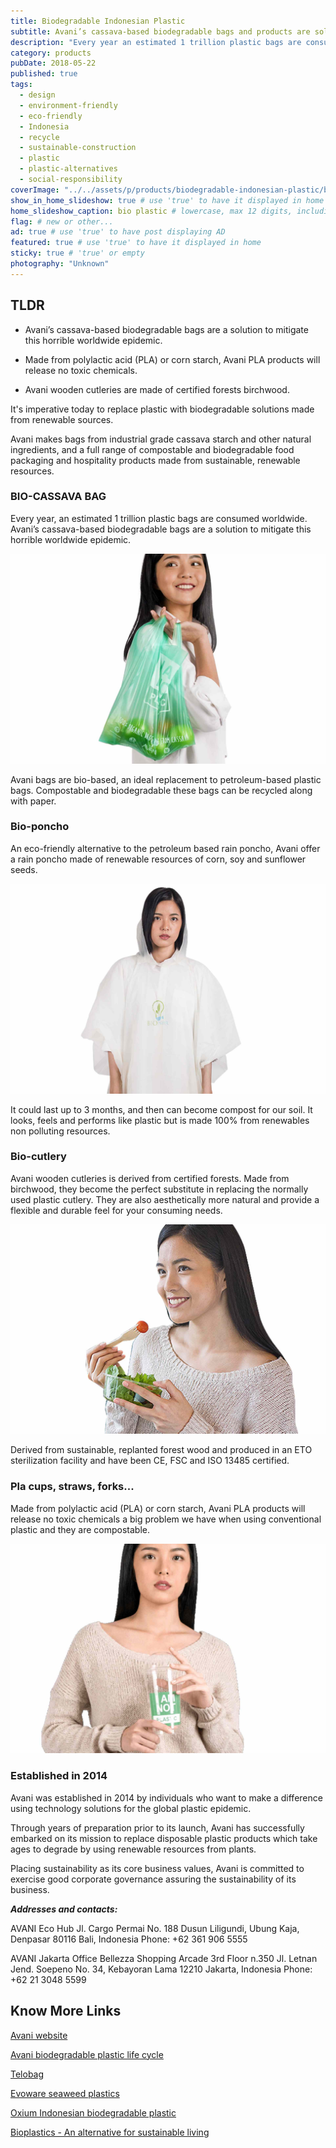 ```yaml
---
title: Biodegradable Indonesian Plastic
subtitle: Avani’s cassava-based biodegradable bags and products are solutions to the worldwide plastic problem.
description: "Every year an estimated 1 trillion plastic bags are consumed worldwide. Avani cassava-based biodegradable bags are a solution to mitigate this horrible problem."
category: products
pubDate: 2018-05-22
published: true
tags:
  - design
  - environment-friendly
  - eco-friendly
  - Indonesia
  - recycle
  - sustainable-construction
  - plastic
  - plastic-alternatives
  - social-responsibility
coverImage: "../../assets/p/products/biodegradable-indonesian-plastic/biodegradable-indonesian-plastic.jpg"
show_in_home_slideshow: true # use 'true' to have it displayed in home slideshow
home_slideshow_caption: bio plastic # lowercase, max 12 digits, including spaces
flag: # new or other...
ad: true # use 'true' to have post displaying AD
featured: true # use 'true' to have it displayed in home
sticky: true # 'true' or empty
photography: "Unknown"
---
```


<div class="tldr">

## TLDR

- Avani’s cassava-based biodegradable bags are a solution to mitigate this horrible worldwide epidemic.

- Made from polylactic acid (PLA) or corn starch, Avani PLA products will release no toxic chemicals.

- Avani wooden cutleries are made of certified forests birchwood.

</div>

It's imperative today to replace plastic with biodegradable solutions made from renewable sources.

Avani makes bags from industrial grade cassava starch and other natural ingredients, and a full range of compostable and biodegradable food packaging and hospitality products made from sustainable, renewable resources.

### BIO-CASSAVA BAG

Every year, an estimated 1 trillion plastic bags are consumed worldwide. Avani’s cassava-based biodegradable bags are a solution to mitigate this horrible worldwide epidemic.

![cassava-based eco bags Biodegradable bag](../../assets/p/products/biodegradable-indonesian-plastic/biodegradable-indonesian-plastic-05.jpg)

Avani bags are bio-based, an ideal replacement to petroleum-based plastic bags. Compostable and biodegradable these bags can be recycled along with paper.

### Bio-poncho

An eco-friendly alternative to the petroleum based rain poncho, Avani offer a rain poncho made of renewable resources of corn, soy and sunflower seeds.

![Biodegradable poncho](../../assets/p/products/biodegradable-indonesian-plastic/biodegradable-indonesian-plastic-02.jpg)

It could last up to 3 months, and then can become compost for our soil. It looks, feels and performs like plastic but is made 100% from renewables non polluting resources.

### Bio-cutlery

Avani wooden cutleries is derived from certified forests. Made from birchwood, they become the perfect substitute in replacing the normally used plastic cutlery. They are also aesthetically more natural and provide a flexible and durable feel for your consuming needs.

![wooden cutleries](../../assets/p/products/biodegradable-indonesian-plastic/biodegradable-indonesian-plastic-03.jpg)

Derived from sustainable, replanted forest wood and produced in an ETO sterilization facility and have been CE, FSC and ISO 13485 certified.

### Pla cups, straws, forks...

Made from polylactic acid (PLA) or corn starch, Avani PLA products will release no toxic chemicals a big problem we have when using conventional plastic and they are compostable.

![polylactic acid (PLA) or corn starch glass](../../assets/p/products/biodegradable-indonesian-plastic/biodegradable-indonesian-plastic-04.jpg)

### Established in 2014

Avani was established in 2014 by individuals who want to make a difference using technology solutions for the global plastic epidemic.

Through years of preparation prior to its launch, Avani has successfully embarked on its mission to replace disposable plastic products which take ages to degrade by using renewable resources from plants.

Placing sustainability as its core business values, Avani is committed to exercise good corporate governance assuring the sustainability of its business.

**_Addresses and contacts:_**

AVANI Eco Hub Jl. Cargo Permai No. 188 Dusun Liligundi, Ubung Kaja, Denpasar 80116 Bali, Indonesia Phone: +62 361 906 5555

AVANI Jakarta Office Bellezza Shopping Arcade 3rd Floor n.350 Jl. Letnan Jend. Soepeno No. 34, Kebayoran Lama 12210 Jakarta, Indonesia Phone: +62 21 3048 5599

## Know More Links

[Avani website](https://www.avanieco.com/)

[Avani biodegradable plastic life cycle](https://www.avanieco.com/life-cycle-3/)

[Telobag](http://telobag.com/en/home/)

[Evoware seaweed plastics](http://www.evoware.id/)

[Oxium Indonesian biodegradable plastic](http://www.oxium.net/page/)

[Bioplastics - An alternative for sustainable living](https://advancebioplast.com/)
